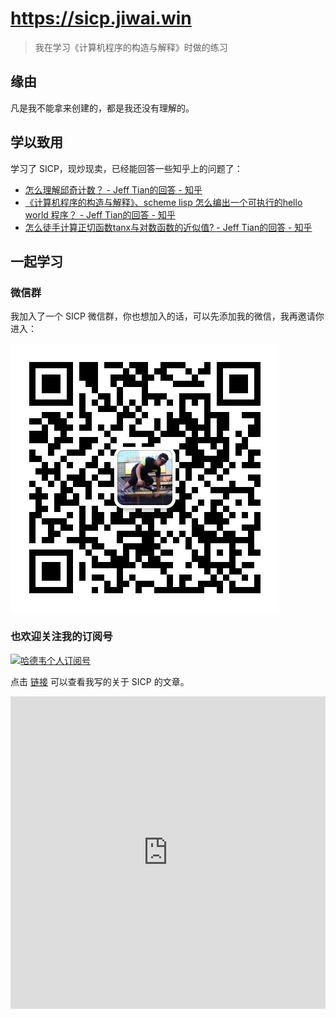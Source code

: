 # https://sicp.jiwai.win

> 我在学习《计算机程序的构造与解释》时做的练习

## 缘由

凡是我不能拿来创建的，都是我还没有理解的。

## 学以致用
学习了 SICP，现炒现卖，已经能回答一些知乎上的问题了：
- [怎么理解邱奇计数？ - Jeff Tian的回答 - 知乎](https://www.zhihu.com/question/39930042/answer/2415190431)
- [《计算机程序的构造与解释》、scheme lisp 怎么编出一个可执行的hello world 程序？ - Jeff Tian的回答 - 知乎](https://www.zhihu.com/question/19717660/answer/2416275760)
- [怎么徒手计算正切函数tanx与对数函数的近似值? - Jeff Tian的回答 - 知乎](https://www.zhihu.com/question/520617642/answer/2388416491)

## 一起学习
### 微信群

我加入了一个 SICP 微信群，你也想加入的话，可以先添加我的微信，我再邀请你进入：

![wechat qr code](../wechat.jpeg)

### 也欢迎关注我的订阅号

<a target="_blank" href="https://mp.weixin.qq.com/mp/appmsgalbum?__biz=MzAxNTk3ODgxNA==&action=getalbum&album_id=1679046774696574978&scene=173&from_msgid=2247483677&from_itemidx=1&count=3&nolastread=1#wechat_redirect">![哈德韦个人订阅号](https://ml.jiwai.win/mp-hardway.png)</a>

点击 <a href="https://mp.weixin.qq.com/mp/appmsgalbum?__biz=MzAxNTk3ODgxNA==&action=getalbum&album_id=1679046774696574978&scene=173&from_msgid=2247483677&from_itemidx=1&count=3&nolastread=1#wechat_redirect" target="_blank">链接</a> 可以查看我写的关于 SICP 的文章。

<iframe src="https://mp.weixin.qq.com/mp/appmsgalbum?__biz=MzAxNTk3ODgxNA==&action=getalbum&album_id=1679046774696574978&scene=173&from_msgid=2247483677&from_itemidx=1&count=3&nolastread=1#wechat_redirect" style="border: 0; width: 100%; min-height: 500px">点击跳转</a></iframe>

